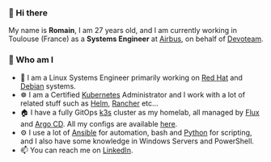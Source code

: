 ### :raising_hand: Hi there

My name is **Romain**, I am 27 years old, and I am currently working in Toulouse (France) as a **Systems Engineer** at [Airbus](https://www.airbus.com/), on behalf of [Devoteam](https://www.devoteam.com/).

### :man: Who am I

* :construction_worker: I am a Linux Systems Engineer primarily working on [Red Hat](https://www.redhat.com/) and [Debian](https://www.debian.org/index.fr.html) systems.
* :wheel_of_dharma: I am a Certified [Kubernetes](https://kubernetes.io/) Administrator and I work with a lot of related stuff such as [Helm](https://helm.sh/), [Rancher](https://www.rancher.com/) etc...
* :house: I have a fully GitOps [k3s](https://k3s.io/) cluster as my homelab, all managed by [Flux](https://fluxcd.io/) and [Argo CD](https://argoproj.github.io/cd/). All my configs are available [here](https://github.com/plcnk/kube-configs).
* :gear: I use a lot of [Ansible](https://www.ansible.com/) for automation, bash and [Python](https://www.python.org/) for scripting, and I also have some knowledge in Windows Servers and PowerShell.
* :mailbox: You can reach me on [LinkedIn](https://www.linkedin.com/in/plck/).

<!--
**plcnk/plcnk** is a ✨ _special_ ✨ repository because its `README.md` (this file) appears on your GitHub profile.

Here are some ideas to get you started:

- 🔭 I’m currently working on ...
- 🌱 I’m currently learning ...
- 👯 I’m looking to collaborate on ...
- 🤔 I’m looking for help with ...
- 💬 Ask me about ...
- 📫 How to reach me: ...
- 😄 Pronouns: ...
- ⚡ Fun fact: ...
-->
